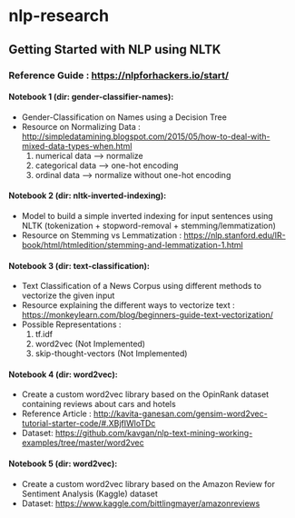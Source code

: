 # nlp-research
## Getting Started with NLP using NLTK

### Reference Guide : https://nlpforhackers.io/start/

#### Notebook 1 (dir: gender-classifier-names):
- Gender-Classification on Names using a Decision Tree
- Resource on Normalizing Data : http://simpledatamining.blogspot.com/2015/05/how-to-deal-with-mixed-data-types-when.html
  1. numerical data   --> normalize
  2. categorical data --> one-hot encoding
  3. ordinal data     --> normalize without one-hot encoding

#### Notebook 2 (dir: nltk-inverted-indexing):
- Model to build a simple inverted indexing for input sentences using NLTK (tokenization + stopword-removal + stemming/lemmatization)
- Resource on Stemming vs Lemmatization : https://nlp.stanford.edu/IR-book/html/htmledition/stemming-and-lemmatization-1.html

#### Notebook 3 (dir: text-classification):
- Text Classification of a News Corpus using different methods to vectorize the given input
- Resource explaining the different ways to vectorize text : https://monkeylearn.com/blog/beginners-guide-text-vectorization/
- Possible Representations :  
  1. tf.idf
  2. word2vec (Not Implemented)
  3. skip-thought-vectors (Not Implemented)

#### Notebook 4 (dir: word2vec):
- Create a custom word2vec library based on the OpinRank dataset containing reviews about cars and hotels 
- Reference Article : http://kavita-ganesan.com/gensim-word2vec-tutorial-starter-code/#.XBjfIWloTDc
- Dataset: https://github.com/kavgan/nlp-text-mining-working-examples/tree/master/word2vec

#### Notebook 5 (dir: word2vec):
- Create a custom word2vec library based on the Amazon Review for Sentiment Analysis (Kaggle) dataset  
- Dataset: https://www.kaggle.com/bittlingmayer/amazonreviews